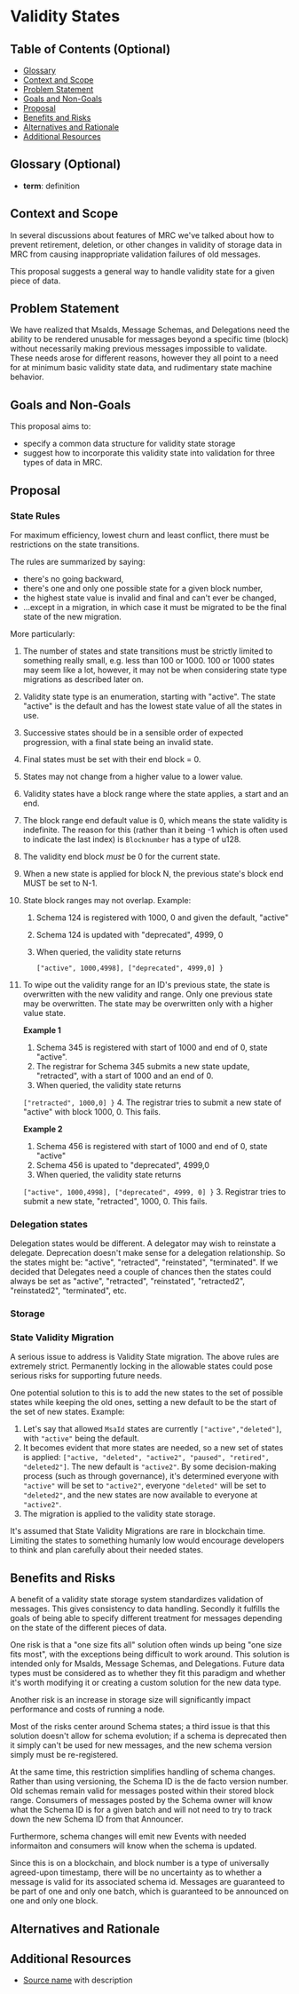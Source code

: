 # Validity States

## Table of Contents (Optional)
* [Glossary](#glossary)
* [Context and Scope](#context-and-scope)
* [Problem Statement](#problem-statement)
* [Goals and Non-Goals](#goals-and-non-goals)
* [Proposal](#proposal)
* [Benefits and Risks](#benefits-and-risks)
* [Alternatives and Rationale](#alternatives-and-rationale)
* [Additional Resources](#additional-resources)

## Glossary (Optional)
* **term**: definition

## Context and Scope
In several discussions about features of MRC we've talked about how to prevent retirement, deletion, or other changes in validity of storage data in MRC from causing inappropriate validation failures of old messages.

This proposal suggests a general way to handle validity state for a given piece of data.

## Problem Statement
We have realized that MsaIds, Message Schemas, and Delegations need the ability to be rendered unusable for messages beyond a specific time (block) without necessarily making previous messages impossible to validate.  These needs arose for different reasons, however they all point to a need for at minimum basic validity state data, and rudimentary state machine behavior.

## Goals and Non-Goals
This proposal aims to:
* specify a common data structure for validity state storage
* suggest how to incorporate this validity state into validation for three types of data in MRC.

## Proposal

### State Rules
For maximum efficiency, lowest churn and least conflict, there must be restrictions on the state transitions.

The rules are summarized by saying:
* there's no going backward,
* there's one and only one possible state for a given block number,
* the highest state value is invalid and final and can't ever be changed,
* ...except in a migration, in which case it must be migrated to be the final state of the new migration.

More particularly:
1. The number of states and state transitions must be strictly limited to something really small, e.g. less than 100 or 1000.  100 or 1000 states may seem like a lot, however, it may not be when considering state type migrations as described later on.
2. Validity state type is an enumeration, starting with "active". The state "active" is the default and has the lowest state value of all the states in use.
3. Successive states should be in a sensible order of expected progression, with a final state being an invalid state.
4. Final states must be set with their end block = 0.
5. States may not change from a higher value to a lower value.
6. Validity states have a block range where the state applies, a start and an end.
7. The block range end default value is 0, which means the state validity is indefinite. The reason for this (rather than it being -1 which is often used to indicate the last index) is `Blocknumber` has a type of u128.
8. The validity end block _must_ be 0 for the current state.
9. When a new state is applied for block N, the previous state's block end MUST be set to N-1.
10. State block ranges may not overlap.  Example:
    1. Schema 124 is registered with 1000, 0 and given the default, "active"
    2. Schema 124 is updated with "deprecated", 4999, 0
    3. When queried, the validity state returns

        ```["active", 1000,4998], ["deprecated", 4999,0] }```
11. To wipe out the validity range for an ID's previous state, the state is overwritten with the new validity and range.  Only one previous state may be overwritten.  The state may be overwritten only with a higher value state.

    **Example 1**
     1. Schema 345 is registered with start of 1000 and end of 0, state "active".
     2. The registrar for Schema 345 submits a new state update, "retracted", with a start of 1000 and an end of 0.
     3. When queried, the validity state returns

       ```["retracted", 1000,0] }```
     4. The registrar tries to submit a new state of "active" with block 1000, 0.  This fails.

    **Example 2**
    1. Schema 456 is registered with start of 1000 and end of 0, state "active"
    2. Schema 456 is upated to "deprecated", 4999,0
    3. When queried, the validity state returns

    ```["active", 1000,4998], ["deprecated", 4999, 0] }```
    3. Registrar tries to submit a new state, "retracted", 1000, 0.  This fails.

### Delegation states
Delegation states would be different. A delegator may wish to reinstate a delegate. Deprecation doesn't make sense for a delegation relationship. So the states might be:
"active", "retracted", "reinstated", "terminated".  If we decided that Delegates need a couple of chances then the states could always be set as "active", "retracted", "reinstated", "retracted2", "reinstated2", "terminated", etc.

### Storage

### State Validity Migration
A serious issue to address is Validity State migration. The above rules are extremely strict. Permanently locking in the allowable states could pose serious risks for supporting future needs.

One potential solution to this is to add the new states to the set of possible states while keeping the old ones, setting a new default to be the start of the set of new states. Example:
1. Let's say that allowed `MsaId` states are currently `["active","deleted"]`, with `"active"` being the default.
2. It becomes evident that more states are needed, so a new set of states is applied:  `["active, "deleted", "active2", "paused", "retired", "deleted2"]`.  The new default is `"active2"`.  By some decision-making process (such as through governance), it's determined everyone with `"active"` will be set to `"active2"`, everyone `"deleted"` will be set to `"deleted2"`, and the new states are now available to everyone at `"active2"`.
3. The migration is applied to the validity state storage.

It's assumed that State Validity Migrations are rare in blockchain time.  Limiting the states to something humanly low would encourage developers to think and plan carefully about their needed states.

## Benefits and Risks
A benefit of a validity state storage system standardizes validation of messages. This gives consistency to data handling. Secondly it fulfills the goals of being able to specify different treatment for messages depending on the state of the different pieces of data.

One risk is that a "one size fits all" solution often winds up being "one size fits most", with the exceptions being difficult to work around. This solution is intended only for MsaIds, Message Schemas, and Delegations. Future data types must be considered as to whether they fit this paradigm and whether it's worth modifying it or creating a custom solution for the new data type.

Another risk is an increase in storage size will significantly impact performance and costs of running a node.

Most of the risks center around Schema states; a third issue is that this solution doesn't allow for schema evolution; if a schema is deprecated then it simply can't be used for new messages, and the new schema version simply must be re-registered.

At the same time, this restriction simplifies handling of schema changes.  Rather than using versioning, the Schema ID is the de facto version number. Old schemas remain valid for messages posted within their stored block range. Consumers of messages posted by the Schema owner will know what the Schema ID is for a given batch and will not need to try to track down the new Schema ID from that Announcer.

Furthermore, schema changes will emit new Events with needed informaiton and consumers will know when the schema is updated.

Since this is on a blockchain, and block number is a type of universally agreed-upon timestamp, there will be no uncertainty as to whether a message is valid for its associated schema id.  Messages are guaranteed to be part of one and only one batch, which is guaranteed to be announced on one and only one block.

## Alternatives and Rationale

## Additional Resources

* [Source name](http://www...) with description
